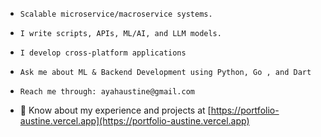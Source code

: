 

- ```
  Scalable microservice/macroservice systems.
  ```

- ```
  I write scripts, APIs, ML/AI, and LLM models.
  ```
  
- ```
  I develop cross-platform applications
  ```
  
- ```
  Ask me about ML & Backend Development using Python, Go , and Dart
  ```
  
- ```
  Reach me through: ayahaustine@gmail.com
  ```
  
- 📄 Know about my experience and projects at [https://portfolio-austine.vercel.app](https://portfolio-austine.vercel.app)
